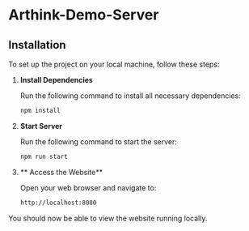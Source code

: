 # Arthink-Demo-Server

## Installation

To set up the project on your local machine, follow these steps:

1. **Install Dependencies**

   Run the following command to install all necessary dependencies:

   ```bash
   npm install

2. **Start Server**

   Run the following command to start the server:

   ```bash
   npm run start

2. **  Access the Website**

   Open your web browser and navigate to:
    
    ```bash
    http://localhost:8080
   
You should now be able to view the website running locally.

